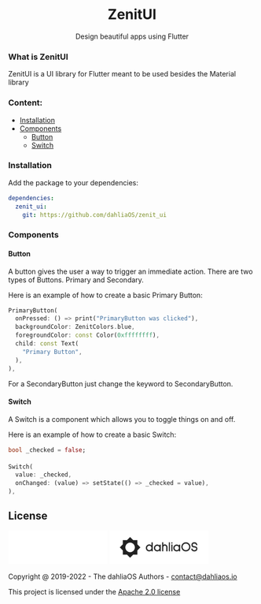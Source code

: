 <div>
  <h1 align="center">ZenitUI</h1>
  <p align="center">
  Design beautiful apps using Flutter
  </p>
</div>

### What is ZenitUI

ZenitUI is a UI library for Flutter meant to be used besides the Material library

### Content:
- [Installation](#installation)
- [Components](#components)
    - [Button](#button)
    - [Switch](#switch)

### Installation
Add the package to your dependencies:
```yaml
dependencies:
  zenit_ui: 
    git: https://github.com/dahliaOS/zenit_ui
```
### Components
#### Button
A button gives the user a way to trigger an immediate action.
There are two types of Buttons. Primary and Secondary.

Here is an example of how to create a basic Primary Button:
```dart
PrimaryButton(
  onPressed: () => print("PrimaryButton was clicked"),
  backgroundColor: ZenitColors.blue,
  foregroundColor: const Color(0xffffffff),
  child: const Text(
    "Primary Button",
  ),
),
```
For a SecondaryButton just change the keyword to SecondaryButton.

#### Switch
A Switch is a component which allows you to toggle things on and off.

Here is an example of how to create a basic Switch:
```dart
bool _checked = false;

Switch(
  value: _checked,
  onChanged: (value) => setState(() => _checked = value),
),
```

## License

<p align="left">
  <img width="40%" src="https://github.com/dahliaOS/brand/blob/main/assets/dahliaos/banner/monochrome_dark.svg#gh-dark-mode-only"/>
  <img width="40%" src="https://github.com/dahliaOS/brand/blob/main/assets/dahliaos/banner/monochrome_light.svg#gh-light-mode-only"/>
</p>

Copyright @ 2019-2022 - The dahliaOS Authors - contact@dahliaos.io

This project is licensed under the [Apache 2.0 license](/LICENSE)

